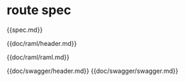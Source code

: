 # route spec

{{spec.md}}

{{doc/raml/header.md}}

{{doc/raml/raml.md}}

{{doc/swagger/header.md}}
{{doc/swagger/swagger.md}}
